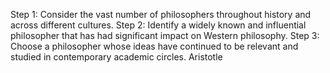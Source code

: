 Step 1: Consider the vast number of philosophers throughout history and across different cultures.
Step 2: Identify a widely known and influential philosopher that has had significant impact on Western philosophy.
Step 3: Choose a philosopher whose ideas have continued to be relevant and studied in contemporary academic circles.
<answer>Aristotle</answer>